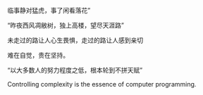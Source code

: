 临事静对猛虎，事了闲看落花”

“昨夜西风凋敝树，独上高楼，望尽天涯路”

未走过的路让人心生畏惧，走过的路让人感到亲切

难在自觉，贵在坚持。

“以大多数人的努力程度之低，根本轮到不拼天赋”

Controlling complexity is the essence of computer programming.
